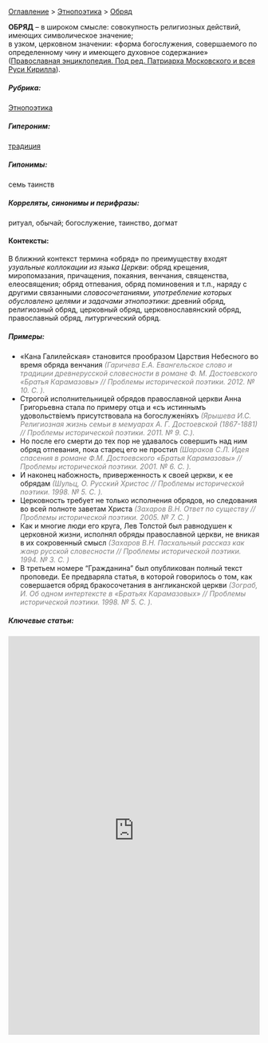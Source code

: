 <style>
st { color: Gray;
  font-style: italic;}
</style>

[Оглавление](https://thesaurus-dostoevsky.github.io/Thesaurus/) > [Этнопоэтика](ethnopoe.md) > [Обряд](обряд.md) 

**ОБРЯД** – в широком смысле: совокупность религиозных действий, имеющих символическое значение;  
в узком, церковном значении: «форма богослужения, совершаемого по определенному чину и имеющего духовное содержание» ([Православная энциклопедия. Под ред. Патриарха Московского и всея Руси Кирилла](www.pravenc.ru))</st>.

##### Рубрика:
[Этнопоэтика](ethnopoe.md)
##### Гипероним:
[традиция](традиция.md)
##### Гипонимы:
семь таинств
##### Корреляты, синонимы и перифразы:
ритуал, обычай; богослужение, таинство, догмат

#### Контексты:
В ближний контекст термина «обряд» по преимуществу входят *узуальные коллокации из языка Церкви*: обряд крещения, миропомазания, причащения, покаяния, венчания,  священства, елеосвящения; обряд отпевания, обряд поминовения и т.п., наряду с другими связанными *словосочетаниями, употребление которых обусловлено целями и задачами этнопоэтики*: древний обряд, религиозный обряд, церковный обряд, церковнославянский обряд, православный обряд, литургический обряд.  

##### Примеры:
* «Кана Галилейская» становится прообразом Царствия Небесного во 
время обряда венчания <st>(Гаричева Е.А. Евангельское слово и традиции древнерусской словесности в романе Ф. М. Достоевского «Братья Карамазовы» // Проблемы исторической поэтики. 2012. № 10. С.  ).</st>
* Строгой исполнительницей обрядов православной церкви Анна
Григорьевна стала по примеру отца и «съ истиннымъ удовольствіемъ присутствовала на богослуженіяхъ <st>(Ярышева И.С. Религиозная жизнь семьи в мемуарах А. Г. Достоевской (1867-1881) // Проблемы исторической поэтики. 2011. № 9. С.).</st>
* Но после его смерти до тех пор не удавалось совершить над ним обряд 
отпевания, пока старец его не простил  <st>(Шараков С.Л. Идея спасения в романе Ф.М. Достоевского «Братья Карамазовы» // Проблемы исторической поэтики. 2001. № 6. С. ).</st>
* И наконец набожность, приверженность к своей церкви, к ее обрядам 
<st>(Шульц, О. Русский Христос // Проблемы исторической поэтики.  1998. № 5. С. ).</st>
* Церковность требует не только исполнения обрядов, но следования во 
всей полноте заветам Христа <st>(Захаров В.Н. Ответ по существу // Проблемы исторической поэтики.  2005. № 7. С. )</st>
* Как и многие люди его круга, Лев Толстой был равнодушен к церковной 
жизни, исполнял обряды православной церкви, не вникая в их сокровенный смысл <st>(Захаров В.Н. Пасхальный рассказ как жанр русской словесности // Проблемы исторической поэтики. 1994. № 3. С. )</st>
* В третьем номере “Гражданина” был опубликован полный текст 
проповеди. Ее предваряла статья, в которой говорилось о том, как совершается обряд бракосочетания в англиканской церкви <st>(Зограб, И. Об одном интертексте в «Братьях Карамазовых» // Проблемы исторической поэтики. 1998. № 5. С. ).</st>

##### Ключевые статьи:  

<iframe src="https://thesaurus-dostoevsky.github.io/nk/обряд.html" style="border:0px;width:100%;height:800px" allowfullscreen="true" webkitallowfullscreen="true" mozallowfullscreen="true">
